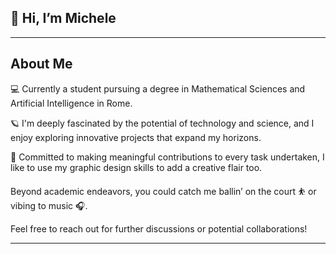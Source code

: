 ## 👋 Hi, I’m Michele



---

## About Me

💻 Currently a student pursuing a degree in Mathematical Sciences and Artificial Intelligence in Rome. 

🪐 I'm deeply fascinated by the potential of technology and science, and I enjoy exploring innovative projects that expand my horizons.

🎨 Committed to making meaningful contributions to every task undertaken, I like to use my graphic design skills to add a creative flair too. 

Beyond academic endeavors, you could catch me ballin’ on the court ⛹️ or vibing to music 🎧.

Feel free to reach out for further discussions or potential collaborations!

---

<!---
mich1803/mich1803 is a ✨ special ✨ repository because its `README.md` (this file) appears on your GitHub profile.
You can click the Preview link to take a look at your changes.
--->
